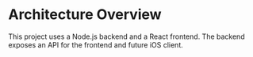 # Architecture Overview

This project uses a Node.js backend and a React frontend. The backend exposes an API for the frontend and future iOS client.

